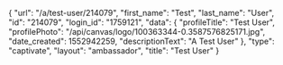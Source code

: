 {
    "url": "\/a\/test-user\/214079",
    "first_name": "Test",
    "last_name": "User",
    "id": "214079",
    "login_id": "1759121",
    "data": {
        "profileTitle": "Test User",
        "profilePhoto": "\/api\/canvas\/logo\/100363344-0.3587576825171.jpg",
        "date_created": 1552942259,
        "descriptionText": "A Test User"
    },
    "type": "captivate",
    "layout": "ambassador",
    "title": "Test User"
}